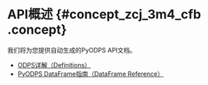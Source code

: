 # API概述 {#concept_zcj_3m4_cfb .concept}

我们将为您提供自动生成的PyODPS API文档。

-   [ODPS详解（Definitions）](https://pyodps.readthedocs.io/zh_CN/latest/api-def.html)
-   [PyODPS DataFrame指南（DataFrame Reference）](https://pyodps.readthedocs.io/zh_CN/latest/api-df.html)

